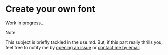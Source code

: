 # Create your own font

Work in progress...

> [!NOTE]
>  This subject is briefly tackled in the use.md. But, if this part really thrills you, feel free to notify me by [opening an issue](https://github.com/MorganKryze/ConsoleAppVisuals/issues) or [contact me by email](mailto:morgan@kodelab.fr).